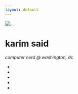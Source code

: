 ```yaml
---
layout: default
---
```


<div class="container">
  <div class="card mt-4 mx-auto col-lg-5 shadow">
    <img src="https://www.gravatar.com/avatar/7b1fef517a68b908f1d57b84cd09059c.png?s=1280" class="card-img-top" alt="...">
    <div class="card-body">
      <h1 class="card-title display-3 strong">karim said</h1>
      <p class="card-text text-muted"><em>computer nerd @ washington, dc</em></p>
    </div>
    <div class="card-body">
      <ul class="list-inline mx-auto text-center display-4">
        <li class="list-inline-item"><a href="{{ site.keybase_url }}" title="Keybase"><i class="fab fa-keybase"></i></a></li>
        <li class="list-inline-item"><a href="{{ site.github_url }}" title="GitHub"><i class="fab fa-github"></i></a></li>
        <!-- <li class="list-inline-item"><a href="{{ site.twitter_url }}"><i class="fab fa-twitter"></i></a></li> -->
        <!-- <li class="list-inline-item"><a href="{{ site.linkedin_url }}" title="LinkedIn"><i class="fab fa-linkedin"></i></a></li> -->
        <li class="list-inline-item"><a href="{{ site.medium_url }}" title="Medium"><i class="fab fa-medium-m"></i></a></li>
        <li class="list-inline-item"><a href="https://risk-redux.io" title="Risk Redux"><i class="fa-regular fa-circle-check"></i></a></li>
        <li class="list-inline-item"><a href="https://cruller.club" title="Cruller Club"><i class="fa-regular fa-badge"></i></a></li>
      </ul>
    </div>
  </div>
</div>